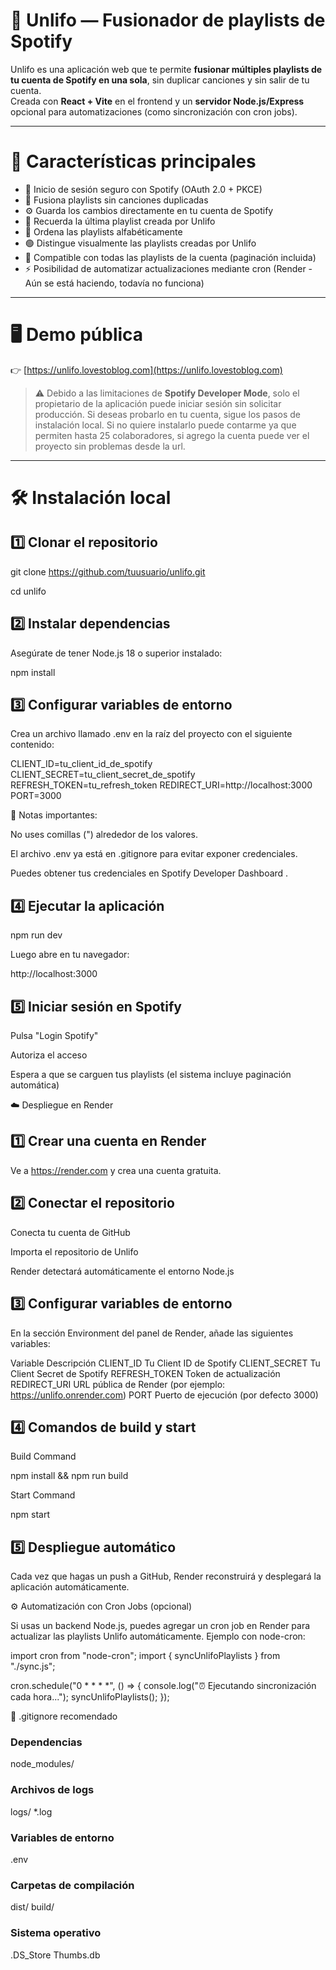 # 🎵 Unlifo — Fusionador de playlists de Spotify

Unlifo es una aplicación web que te permite **fusionar múltiples playlists de tu cuenta de Spotify en una sola**, sin duplicar canciones y sin salir de tu cuenta.  
Creada con **React + Vite** en el frontend y un **servidor Node.js/Express** opcional para automatizaciones (como sincronización con cron jobs).

---

# 🚀 Características principales

- 🔐 Inicio de sesión seguro con Spotify (OAuth 2.0 + PKCE)
- 🧩 Fusiona playlists sin canciones duplicadas
- ⚙️ Guarda los cambios directamente en tu cuenta de Spotify
- 💾 Recuerda la última playlist creada por Unlifo
- 🧭 Ordena las playlists alfabéticamente
- 🟢 Distingue visualmente las playlists creadas por Unlifo
- 🔁 Compatible con todas las playlists de la cuenta (paginación incluida)
- ⚡ Posibilidad de automatizar actualizaciones mediante cron (Render - Aún se está haciendo, todavía no funciona)

---

# 🖥️ Demo pública

👉 [https://unlifo.lovestoblog.com](https://unlifo.lovestoblog.com)

> ⚠️ Debido a las limitaciones de **Spotify Developer Mode**, solo el propietario de la aplicación puede iniciar sesión sin solicitar producción.
> Si deseas probarlo en tu cuenta, sigue los pasos de instalación local.
> Si no quiere instalarlo puede contarme ya que permiten hasta 25 colaboradores, si agrego la cuenta puede ver el proyecto sin problemas desde la url.

---

# 🛠️ Instalación local
## 1️⃣ Clonar el repositorio
git clone https://github.com/tuusuario/unlifo.git

cd unlifo

## 2️⃣ Instalar dependencias

Asegúrate de tener Node.js 18 o superior instalado:

npm install

## 3️⃣ Configurar variables de entorno

Crea un archivo llamado .env en la raíz del proyecto con el siguiente contenido:

CLIENT_ID=tu_client_id_de_spotify
CLIENT_SECRET=tu_client_secret_de_spotify
REFRESH_TOKEN=tu_refresh_token
REDIRECT_URI=http://localhost:3000
PORT=3000


📌 Notas importantes:

No uses comillas (") alrededor de los valores.

El archivo .env ya está en .gitignore para evitar exponer credenciales.

Puedes obtener tus credenciales en Spotify Developer Dashboard
.

## 4️⃣ Ejecutar la aplicación
npm run dev


Luego abre en tu navegador:

http://localhost:3000

## 5️⃣ Iniciar sesión en Spotify

Pulsa "Login Spotify"

Autoriza el acceso

Espera a que se carguen tus playlists (el sistema incluye paginación automática)

☁️ Despliegue en Render
## 1️⃣ Crear una cuenta en Render

Ve a https://render.com
 y crea una cuenta gratuita.

## 2️⃣ Conectar el repositorio

Conecta tu cuenta de GitHub

Importa el repositorio de Unlifo

Render detectará automáticamente el entorno Node.js

## 3️⃣ Configurar variables de entorno

En la sección Environment del panel de Render, añade las siguientes variables:

Variable	Descripción
CLIENT_ID	Tu Client ID de Spotify
CLIENT_SECRET	Tu Client Secret de Spotify
REFRESH_TOKEN	Token de actualización
REDIRECT_URI	URL pública de Render (por ejemplo: https://unlifo.onrender.com)
PORT	Puerto de ejecución (por defecto 3000)
## 4️⃣ Comandos de build y start

Build Command

npm install && npm run build


Start Command

npm start

## 5️⃣ Despliegue automático

Cada vez que hagas un push a GitHub, Render reconstruirá y desplegará la aplicación automáticamente.

⚙️ Automatización con Cron Jobs (opcional)

Si usas un backend Node.js, puedes agregar un cron job en Render para actualizar las playlists Unlifo automáticamente.
Ejemplo con node-cron:

import cron from "node-cron";
import { syncUnlifoPlaylists } from "./sync.js";

cron.schedule("0 * * * *", () => {
  console.log("⏰ Ejecutando sincronización cada hora...");
  syncUnlifoPlaylists();
});

📜 .gitignore recomendado
### Dependencias
node_modules/

### Archivos de logs
logs/
*.log

### Variables de entorno
.env

### Carpetas de compilación
dist/
build/

### Sistema operativo
.DS_Store
Thumbs.db
